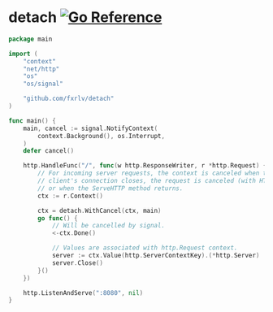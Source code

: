 # detach [![Go Reference](https://pkg.go.dev/badge/github.com/fxrlv/detach.svg)](https://pkg.go.dev/github.com/fxrlv/detach)

```go
package main

import (
	"context"
	"net/http"
	"os"
	"os/signal"

	"github.com/fxrlv/detach"
)

func main() {
	main, cancel := signal.NotifyContext(
		context.Background(), os.Interrupt,
	)
	defer cancel()

	http.HandleFunc("/", func(w http.ResponseWriter, r *http.Request) {
		// For incoming server requests, the context is canceled when the
		// client's connection closes, the request is canceled (with HTTP/2),
		// or when the ServeHTTP method returns.
		ctx := r.Context()

		ctx = detach.WithCancel(ctx, main)
		go func() {
			// Will be cancelled by signal.
			<-ctx.Done()

			// Values are associated with http.Request context.
			server := ctx.Value(http.ServerContextKey).(*http.Server)
			server.Close()
		}()
	})

	http.ListenAndServe(":8080", nil)
}
```
